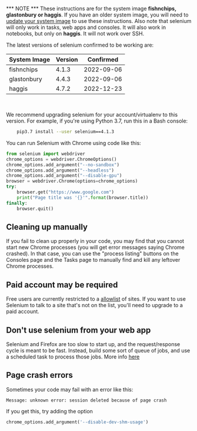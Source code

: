 
<!--
.. title: Using Selenium on PythonAnywhere
.. slug: selenium
.. date: 2017-01-28 13:35:28 UTC
.. tags:
.. category:
.. link:
.. description:
.. type: text
-->

*** NOTE *** These instructions are for the system image **fishnchips, glastonbury or haggis**.
If you have an older system image, you will need to [update your system
image](https://help.pythonanywhere.com/pages/ChangingSystemImage/) to use these
instructions. Also note that selenium will only work in tasks, web apps and
consoles. It will also work in notebooks, but only on **haggis**. It will not work over SSH.

The latest versions of selenium confirmed to be working are:

| System Image | Version | Confirmed  |
|--------------|---------|------------|
| fishnchips   | 4.1.3   | 2022-09-06 |
| glastonbury  | 4.4.3   | 2022-09-06 |
| haggis       | 4.7.2   | 2022-12-23 |

<br />

We recommend upgrading selenium for your account/virtualenv to this version.
For example, if you're using Python 3.7, run this in a Bash console:


```bash
    pip3.7 install --user selenium==4.1.3
```


You can run Selenium with Chrome using code like this:

```python
from selenium import webdriver
chrome_options = webdriver.ChromeOptions()
chrome_options.add_argument("--no-sandbox")
chrome_options.add_argument("--headless")
chrome_options.add_argument("--disable-gpu")
browser = webdriver.Chrome(options=chrome_options)
try:
    browser.get("https://www.google.com")
    print("Page title was '{}'".format(browser.title))
finally:
    browser.quit()
```


## Cleaning up manually

If you fail to clean up properly in your code, you may find that you cannot
start new Chrome processes (you will get error messages saying Chrome crashed).
In that case, you can use the "process listing" buttons on the Consoles page
and the Tasks page to manually find and kill any leftover Chrome processes.


## Paid account may be required

Free users are currently restricted to a
[allowlist](https://www.pythonanywhere.com/whitelist/)
of sites.  If you want to use Selenium to talk to a site
that's not on the list, you'll need to upgrade to a paid
account.


## Don't use selenium from your web app

Selenium and Firefox are too slow to start up, and the request/response
cycle is meant to be fast.  Instead, build some sort of queue of jobs,
and use a scheduled task to process those jobs.  More info [here](/pages/AsyncInWebApps/)


## Page crash errors
Sometimes your code may fail with an error like this:

```
Message: unknown error: session deleted because of page crash
```

If you get this, try adding the option

```python
chrome_options.add_argument('--disable-dev-shm-usage')
```
